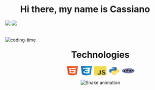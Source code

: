 ### 
<h1 align="center"> Hi there, my name is Cassiano</h1>
  
 <div>
  <img  src="https://github-readme-stats.vercel.app/api?username=CassianoOliveira23&show_icons=true&theme=great-gatsby&include_all_commits=true&count_private=true"/>
  <img  height="195em" src="https://github-readme-stats.vercel.app/api/top-langs/?username=CassianoOliveira23&layout=compact&langs_count=16&theme=great-gatsby"/>
</div>

<br>

<div  align="center"> 
  <div style="display: inline_block"><br>
    <img align="left" height="250" alt="coding-time" src="code.gif">
    <h1 align="center"> Technologies </h1>
    <img align="center" height="30" width="40" alt="html-icon" src="https://raw.githubusercontent.com/devicons/devicon/master/icons/html5/html5-original.svg">
    <img align="center" height="30" width="40" alt="css-icon" src="https://raw.githubusercontent.com/devicons/devicon/master/icons/css3/css3-original.svg">
    <img align="center" height="30" width="40" alt="js-icon"  src="https://raw.githubusercontent.com/devicons/devicon/master/icons/javascript/javascript-original.svg">
    <img align="center" height="30" width="40" alt="js-icon"  src="https://raw.githubusercontent.com/devicons/devicon/master/icons/python/python-original.svg">
    <img align="center" height="30" width="40" alt="css-icon" src="https://raw.githubusercontent.com/devicons/devicon/master/icons/php/php-original.svg">
  </div>


![Snake animation](https://github.com/CassianoOliveira23/CassianoOliveira23/blob/output/github-contribution-grid-snake.svg)


 



